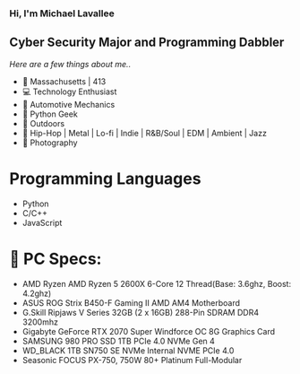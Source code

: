 ### Hi, I'm Michael Lavallee
## Cyber Security Major and Programming Dabbler
*Here are a few things about me..*


* 🍂 Massachusetts | 413
* 💻 Technology Enthusiast
* 🔧 Automotive Mechanics 
* 🐍 Python Geek
* 🌲 Outdoors 
* 🎵 Hip-Hop | Metal | Lo-fi | Indie | R&B/Soul | EDM | Ambient | Jazz
* 🎨 Photography 

# Programming Languages 
* Python
* C/C++
* JavaScript

# 🧰 PC Specs:
* AMD Ryzen AMD Ryzen 5 2600X 6-Core 12 Thread(Base: 3.6ghz, Boost: 4.2ghz)
* ASUS ROG Strix B450-F Gaming II AMD AM4 Motherboard
* G.Skill Ripjaws V Series 32GB (2 x 16GB) 288-Pin SDRAM DDR4 3200mhz
* Gigabyte GeForce RTX 2070 Super Windforce OC 8G Graphics Card
* SAMSUNG 980 PRO SSD 1TB PCIe 4.0 NVMe Gen 4
* WD_BLACK 1TB SN750 SE NVMe Internal NVME PCIe 4.0
* Seasonic FOCUS PX-750, 750W 80+ Platinum Full-Modular

